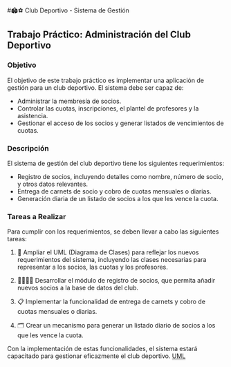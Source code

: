 #🏟️⚽ Club Deportivo - Sistema de Gestión

## Trabajo Práctico: Administración del Club Deportivo

### Objetivo

El objetivo de este trabajo práctico es implementar una aplicación de gestión para un club deportivo. 
El sistema debe ser capaz de: 
  - Administrar la membresía de socios.
  - Controlar las cuotas, inscripciones, el plantel de profesores y la asistencia.
  - Gestionar el acceso de los socios y generar listados de vencimientos de cuotas.

### Descripción

El sistema de gestión del club deportivo tiene los siguientes requerimientos:

- Registro de socios, incluyendo detalles como nombre, número de socio, y otros datos relevantes.
- Entrega de carnets de socio y cobro de cuotas mensuales o diarias.
- Generación diaria de un listado de socios a los que les vence la cuota.

### Tareas a Realizar

Para cumplir con los requerimientos, se deben llevar a cabo las siguientes tareas:

1. 📝 Ampliar el UML (Diagrama de Clases) para reflejar los nuevos requerimientos del sistema, incluyendo las clases necesarias para representar a los socios, las cuotas y los profesores.

2. 👩‍💻👨‍💻 Desarrollar el módulo de registro de socios, que permita añadir nuevos socios a la base de datos del club.

3. 📋 Implementar la funcionalidad de entrega de carnets y cobro de cuotas mensuales o diarias.

4. 🗂️ Crear un mecanismo para generar un listado diario de socios a los que les vence la cuota.

Con la implementación de estas funcionalidades, el sistema estará capacitado para gestionar eficazmente el club deportivo.
[UML]([https://lucid.app/lucidchart/4a084714-7030-41b4-a4b9-4c64084e4242/edit?invitationId=inv_879521b6-0571-46d6-9fcd-49f2c6fed290&page=0_0#](https://lucid.app/lucidchart/5e60718c-0bf5-479d-bc0b-b0ca0b37e4c2/edit?invitationId=inv_441dbee3-7a14-4020-aafc-bd2adc3683d8&page=HWEp-vi-RSFO#)https://lucid.app/lucidchart/5e60718c-0bf5-479d-bc0b-b0ca0b37e4c2/edit?invitationId=inv_441dbee3-7a14-4020-aafc-bd2adc3683d8&page=HWEp-vi-RSFO#) 
